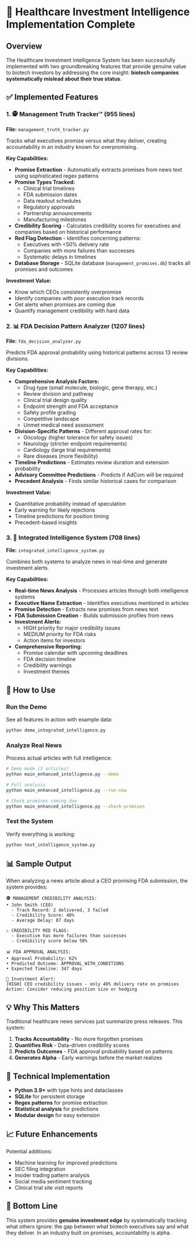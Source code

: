 # 🧬 Healthcare Investment Intelligence Implementation Complete

## Overview
The Healthcare Investment Intelligence System has been successfully implemented with two groundbreaking features that provide genuine value to biotech investors by addressing the core insight: **biotech companies systematically mislead about their true status**.

## ✅ Implemented Features

### 1. 🕵️ Management Truth Tracker™ (955 lines)
**File:** `management_truth_tracker.py`

Tracks what executives promise versus what they deliver, creating accountability in an industry known for overpromising.

**Key Capabilities:**
- **Promise Extraction** - Automatically extracts promises from news text using sophisticated regex patterns
- **Promise Types Tracked:**
  - Clinical trial timelines
  - FDA submission dates
  - Data readout schedules
  - Regulatory approvals
  - Partnership announcements
  - Manufacturing milestones
- **Credibility Scoring** - Calculates credibility scores for executives and companies based on historical performance
- **Red Flag Detection** - Identifies concerning patterns:
  - Executives with <50% delivery rate
  - Companies with more failures than successes
  - Systematic delays in timelines
- **Database Storage** - SQLite database (`management_promises.db`) tracks all promises and outcomes

**Investment Value:**
- Know which CEOs consistently overpromise
- Identify companies with poor execution track records
- Get alerts when promises are coming due
- Quantify management credibility with hard data

### 2. 📊 FDA Decision Pattern Analyzer (1207 lines)
**File:** `fda_decision_analyzer.py`

Predicts FDA approval probability using historical patterns across 13 review divisions.

**Key Capabilities:**
- **Comprehensive Analysis Factors:**
  - Drug type (small molecule, biologic, gene therapy, etc.)
  - Review division and pathway
  - Clinical trial design quality
  - Endpoint strength and FDA acceptance
  - Safety profile grading
  - Competitive landscape
  - Unmet medical need assessment
- **Division-Specific Patterns** - Different approval rates for:
  - Oncology (higher tolerance for safety issues)
  - Neurology (stricter endpoint requirements)
  - Cardiology (large trial requirements)
  - Rare diseases (more flexibility)
- **Timeline Predictions** - Estimates review duration and extension probability
- **Advisory Committee Predictions** - Predicts if AdCom will be required
- **Precedent Analysis** - Finds similar historical cases for comparison

**Investment Value:**
- Quantitative probability instead of speculation
- Early warning for likely rejections
- Timeline predictions for position timing
- Precedent-based insights

### 3. 🧬 Integrated Intelligence System (708 lines)
**File:** `integrated_intelligence_system.py`

Combines both systems to analyze news in real-time and generate investment alerts.

**Key Capabilities:**
- **Real-time News Analysis** - Processes articles through both intelligence systems
- **Executive Name Extraction** - Identifies executives mentioned in articles
- **Promise Detection** - Extracts new promises from news text
- **FDA Submission Creation** - Builds submission profiles from news
- **Investment Alerts:**
  - HIGH priority for major credibility issues
  - MEDIUM priority for FDA risks
  - Action items for investors
- **Comprehensive Reporting:**
  - Promise calendar with upcoming deadlines
  - FDA decision timeline
  - Credibility warnings
  - Investment themes

## 🚀 How to Use

### Run the Demo
See all features in action with example data:
```bash
python demo_integrated_intelligence.py
```

### Analyze Real News
Process actual articles with full intelligence:
```bash
# Demo mode (3 articles)
python main_enhanced_intelligence.py --demo

# Full analysis
python main_enhanced_intelligence.py --run-now

# Check promises coming due
python main_enhanced_intelligence.py --check-promises
```

### Test the System
Verify everything is working:
```bash
python test_intelligence_system.py
```

## 📊 Sample Output

When analyzing a news article about a CEO promising FDA submission, the system provides:

```
🕵️ MANAGEMENT CREDIBILITY ANALYSIS:
• John Smith (CEO)
  - Track Record: 2 delivered, 3 failed
  - Credibility Score: 40%
  - Average Delay: 87 days

⚠️ CREDIBILITY RED FLAGS:
  - Executive has more failures than successes
  - Credibility score below 50%

📊 FDA APPROVAL ANALYSIS:
• Approval Probability: 62%
• Predicted Outcome: APPROVAL_WITH_CONDITIONS
• Expected Timeline: 347 days

🚨 Investment Alert:
[HIGH] CEO credibility issues - only 40% delivery rate on promises
Action: Consider reducing position size or hedging
```

## 💡 Why This Matters

Traditional healthcare news services just summarize press releases. This system:

1. **Tracks Accountability** - No more forgotten promises
2. **Quantifies Risk** - Data-driven credibility scores
3. **Predicts Outcomes** - FDA approval probability based on patterns
4. **Generates Alpha** - Early warnings before the market realizes

## 🔧 Technical Implementation

- **Python 3.9+** with type hints and dataclasses
- **SQLite** for persistent storage
- **Regex patterns** for promise extraction
- **Statistical analysis** for predictions
- **Modular design** for easy extension

## 📈 Future Enhancements

Potential additions:
- Machine learning for improved predictions
- SEC filing integration
- Insider trading pattern analysis
- Social media sentiment tracking
- Clinical trial site visit reports

## 🎯 Bottom Line

This system provides **genuine investment edge** by systematically tracking what others ignore: the gap between what biotech executives say and what they deliver. In an industry built on promises, accountability is alpha. 